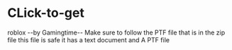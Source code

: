 # CLick-to-get
roblox
--by Gamingtime--
Make sure to follow the PTF file that is in the zip file this file is safe it has a text document and A PTF file




